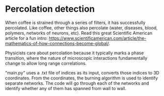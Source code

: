 # Percolation detection
When coffee is strained through a series of filters, it has successfully percolated. Like coffee, other things also percolate (water, diseases, blood, polymers, networks of neurons, etc). Read this great Scientific American article for a fun intro: https://www.scientificamerican.com/article/the-mathematics-of-how-connections-become-global/. 

Physicists care about percolation because it typically marks a phase transition, where the nature of microscopic interactions fundamentally change to allow long range correlations. 

"main.py" uses a .txt file of indices as its input, converts those indices to 3D coordinates. From the coordinates, the burning algorithm is used to identify separate networks. The code will go through each of the networks and identify whether any of them has spanned from wall to wall. 
